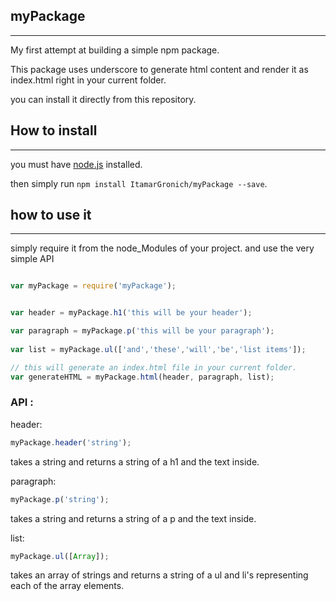 ## myPackage
---

My first attempt at building a simple npm package.

This package uses underscore to generate html content and render it as index.html right in your current folder.

you can install it directly from this repository.


## How to install 
---

you must have [node.js](https://nodejs.org/en/) installed.

then simply run `npm install ItamarGronich/myPackage --save`.


## how to use it
---

simply require it from the node_Modules of your project.
and use the very simple API 

```javascript

var myPackage = require('myPackage');


var header = myPackage.h1('this will be your header');

var paragraph = myPackage.p('this will be your paragraph');
 
var list = myPackage.ul(['and','these','will','be','list items']);

// this will generate an index.html file in your current folder.
var generateHTML = myPackage.html(header, paragraph, list);

``` 
 
### API : 

header: 
```javascript
myPackage.header('string');
```
takes a string and returns a string of a h1 and the text inside.


paragraph: 
```javascript
myPackage.p('string');
```
takes a string and returns a string of a p and the text inside.

list: 
```javascript
myPackage.ul([Array]);
```
takes an array of strings and returns a string of a ul and li's representing each of the array elements.
